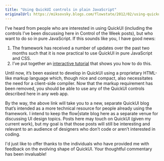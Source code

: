 ```yaml
---
title: "Using QuickUI controls in plain JavaScript"
originalUrl: https://miksovsky.blogs.com/flowstate/2012/02/using-quickui-controls-in-plain-javascript.html
---
```


<p>
  I’ve heard from people who are interested in using QuickUI (including the
  controls I’ve been discussing here in Control of the Week posts), but who want
  to do so in pure JavaScript. If this sounds like you, I have good news:
</p>
<ol>
  <li>
    The framework has received a number of updates over the past two months such
    that it is now practical to use QuickUI in pure JavaScript and CSS.
  </li>
  <li>
    I’ve put together an
    <a href="http://wp.me/p2aeAX-e">interactive tutorial</a> that shows you how
    to do this.
  </li>
</ol>
<p>
  Until now, it’s been easiest to develop in QuickUI using a proprietary
  HTML-like markup language which, though nice and compact, also necessitates
  the need for a client-side compiler. Now that the markup requirement has been
  removed, you should be able to use any of the QuickUI controls described here
  in any web app.
</p>
<p>
  By the way, the above link will take you to a new, separate QuickUI blog
  that’s intended as a more technical resource for people already using the
  framework. I intend to keep the flow|state blog here as a separate venue for
  discussing UI design topics. Posts here may touch on QuickUI (given my current
  work), but my goal is that those posts will still be interesting and relevant
  to an audience of designers who don’t code or aren’t interested in coding.
</p>
<p>
  I&#39;d just like to offer thanks to the individuals who have provided me with
  feedback on the evolving shape of QuickUI. Your thoughtful commentary has been
  invaluable!
</p>
